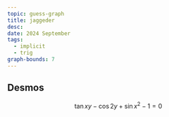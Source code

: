 ```yaml
---
topic: guess-graph
title: jaggeder
desc: 
date: 2024 September
tags:
  - implicit
  - trig
graph-bounds: 7
---
```



## Desmos
```math
\tan xy-\cos2y+\sin x^{2}-1=0
```
